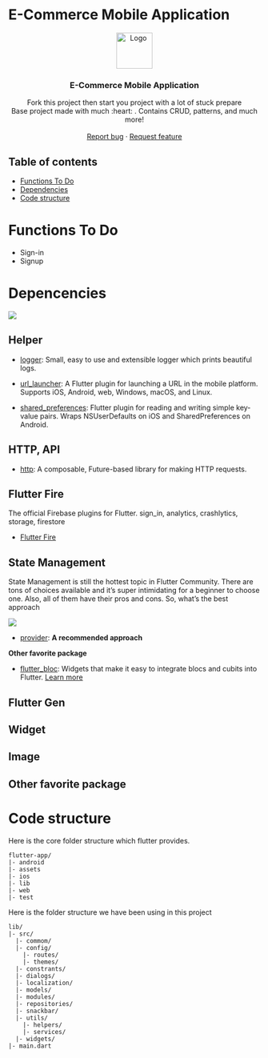 # E-Commerce Mobile Application

<p align="center">
  <a href="https://flutter.io/">
    <img src="https://diegolaballos.com/files/images/flutter-icon.jpg" alt="Logo" width=72 height=72>
  </a>

  <h3 align="center">E-Commerce Mobile Application</h3>

  <p align="center">
    Fork this project then start you project with a lot of stuck prepare
    <br>
    Base project made with much  :heart: . Contains CRUD, patterns, and much more!
    <br>
    <br>
    <a href="https://github.com/levi-pham-goldenowl/E-Commerce/issues/new">Report bug</a>
    ·
    <a href="https://github.com/levi-pham-goldenowl/E-Commerce/issues/new">Request feature</a>
  
</p>

## Table of contents


- [Functions To Do](#functions-to-do)
- [Dependencies](#depencencies)
- [Code structure](#code-structure)

# Functions To Do
- Sign-in 
- Signup




# Depencencies

![](resources/images/dependencies.jpg) 

## Helper
- [logger](https://pub.dev/packages/logger): Small, easy to use and extensible logger which prints beautiful logs.
- [url_launcher](https://pub.dev/packages/url_launcher): A Flutter plugin for launching a URL in the mobile platform. Supports iOS, Android, web, Windows, macOS, and Linux.



- [shared_preferences](https://pub.dev/packages/shared_preferences): Flutter plugin for reading and writing simple key-value pairs. Wraps NSUserDefaults on iOS and SharedPreferences on Android.




## HTTP, API
- [http](https://pub.dev/packages/http): A composable, Future-based library for making HTTP requests.


## Flutter Fire
The official Firebase plugins for Flutter. sign_in, analytics, crashlytics, storage, firestore
- [Flutter Fire](https://firebase.flutter.dev/)

## State Management
State Management is still the hottest topic in Flutter Community. There are tons of choices available and it’s super intimidating for a beginner to choose one. Also, all of them have their pros and cons. So, what’s the best approach

![](resources/images/state.png) 

- [provider](https://pub.dev/packages/provider): **A recommended approach**

**Other favorite package**

- [flutter_bloc](https://pub.dev/packages/flutter_bloc): Widgets that make it easy to integrate blocs and cubits into Flutter. [Learn more](https://bloclibrary.dev/#/) 


## Flutter Gen


## Widget


## Image


## Other favorite package


# Code structure
Here is the core folder structure which flutter provides.
```
flutter-app/
|- android
|- assets
|- ios
|- lib
|- web
|- test
```
Here is the folder structure we have been using in this project

```
lib/
|- src/
  |- commom/
  |- config/
    |- routes/
    |- themes/
  |- constrants/
  |- dialogs/
  |- localization/
  |- models/
  |- modules/
  |- repositories/
  |- snackbar/
  |- utils/
    |- helpers/
    |- services/
  |- widgets/
|- main.dart

```

